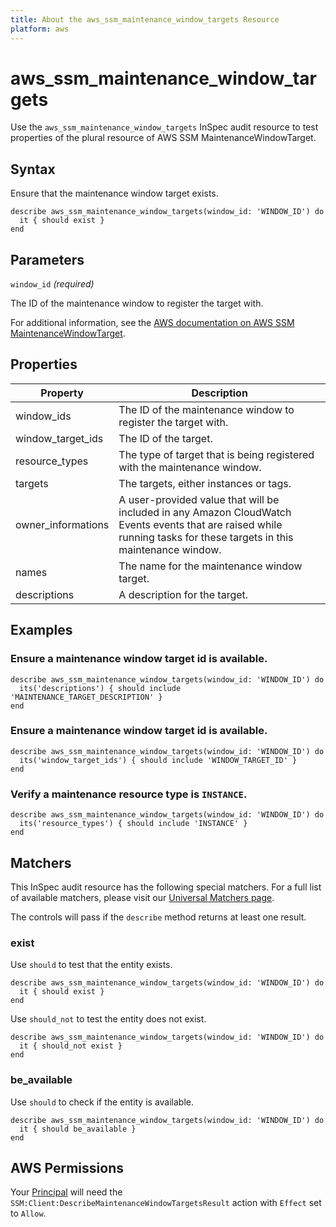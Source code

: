 ```yaml
---
title: About the aws_ssm_maintenance_window_targets Resource
platform: aws
---
```


# aws_ssm_maintenance_window_targets

Use the `aws_ssm_maintenance_window_targets` InSpec audit resource to test properties of the plural resource of AWS SSM MaintenanceWindowTarget.

## Syntax

Ensure that the maintenance window target exists.

    describe aws_ssm_maintenance_window_targets(window_id: 'WINDOW_ID') do
      it { should exist }
    end

## Parameters

`window_id` _(required)_

The ID of the maintenance window to register the target with.

For additional information, see the [AWS documentation on AWS SSM MaintenanceWindowTarget](https://docs.aws.amazon.com/AWSCloudFormation/latest/UserGuide/aws-resource-ssm-maintenancewindowtarget.html).

## Properties

| Property | Description | 
| --- | --- | 
| window_ids | The ID of the maintenance window to register the target with. | window_id |
| window_target_ids | The ID of the target. | window_target_id |
| resource_types | The type of target that is being registered with the maintenance window. | resource_type |
| targets | The targets, either instances or tags. | targets |
| owner_informations | A user-provided value that will be included in any Amazon CloudWatch Events events that are raised while running tasks for these targets in this maintenance window. | owner_information |
| names | The name for the maintenance window target. | name |
| descriptions | A description for the target. | description |

## Examples

### Ensure a maintenance window target id is available.
    describe aws_ssm_maintenance_window_targets(window_id: 'WINDOW_ID') do
      its('descriptions') { should include 'MAINTENANCE_TARGET_DESCRIPTION' }
    end

### Ensure a maintenance window target id is available.
    describe aws_ssm_maintenance_window_targets(window_id: 'WINDOW_ID') do
      its('window_target_ids') { should include 'WINDOW_TARGET_ID' }
    end

### Verify a maintenance resource type is `INSTANCE`.
    describe aws_ssm_maintenance_window_targets(window_id: 'WINDOW_ID') do
      its('resource_types') { should include 'INSTANCE' }
    end

## Matchers

This InSpec audit resource has the following special matchers. For a full list of available matchers, please visit our [Universal Matchers page](https://www.inspec.io/docs/reference/matchers/).

The controls will pass if the `describe` method returns at least one result.

### exist

Use `should` to test that the entity exists.

    describe aws_ssm_maintenance_window_targets(window_id: 'WINDOW_ID') do
      it { should exist }
    end

Use `should_not` to test the entity does not exist.

    describe aws_ssm_maintenance_window_targets(window_id: 'WINDOW_ID') do
      it { should_not exist }
    end

### be_available

Use `should` to check if the entity is available.

    describe aws_ssm_maintenance_window_targets(window_id: 'WINDOW_ID') do
      it { should be_available }
    end

## AWS Permissions

Your [Principal](https://docs.aws.amazon.com/IAM/latest/UserGuide/intro-structure.html#intro-structure-principal) will need the `SSM:Client:DescribeMaintenanceWindowTargetsResult` action with `Effect` set to `Allow`.